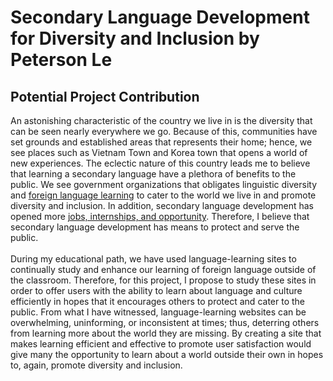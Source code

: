 # Secondary Language Development for Diversity and Inclusion by Peterson Le
## Potential Project Contribution
An astonishing characteristic of the country we live in is the diversity that can be seen nearly everywhere we go. Because of this, communities have set grounds and established areas that represents their home; hence, we see places such as Vietnam Town and Korea town that opens a world of new experiences. The eclectic nature of this country leads me to believe that learning a secondary language have a plethora of benefits to the public. We see government organizations that obligates linguistic diversity and [foreign language learning](https://www.state.gov/foreign-language-training/) to cater to the world we live in and promote diversity and inclusion. In addition, secondary language development has opened more [jobs, internships, and opportunity](https://www.cia.gov/careers/foreign-language). Therefore, I believe that secondary language development has means to protect and serve the public.<br/>
<br/>
During my educational path, we have used language-learning sites to continually study and enhance our learning of foreign language outside of the classroom. Therefore, for this project, I propose to study these sites in order to offer users with the ability to learn about language and culture efficiently in hopes that it encourages others to protect and cater to the public. From what I have witnessed, language-learning websites can be overwhelming, uninforming, or inconsistent at times; thus, deterring others from learning more about the world they are missing. By creating a site that makes learning efficient and effective to promote user satisfaction would give many the opportunity to learn about a world outside their own in hopes to, again, promote diversity and inclusion.
